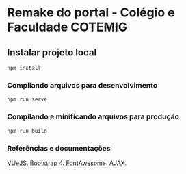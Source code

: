 # Remake do portal - Colégio e Faculdade COTEMIG

## Instalar projeto local
```
npm install
```

### Compilando arquivos para desenvolvimento
```
npm run serve
```

### Compilando e minificando arquivos para produção
```
npm run build
```

### Referências e documentações
[VUeJS](https://vuejs.org/).
[Bootstrap 4](https://getbootstrap.com/).
[FontAwesome](https://fontawesome.com/).
[AJAX](http://api.jquery.com/jquery.ajax/).
